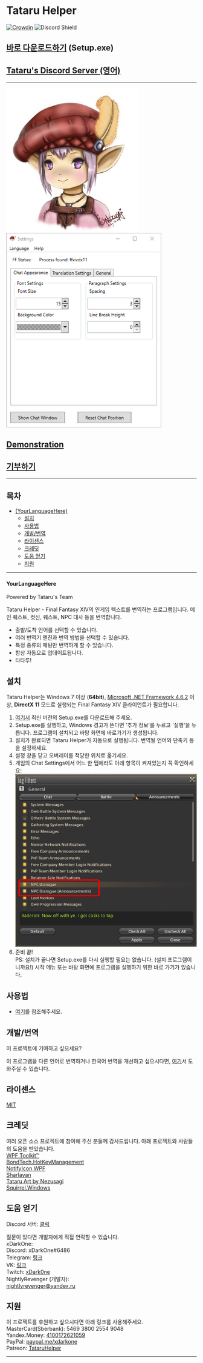 # Tataru Helper

[![Crowdin](https://badges.crowdin.net/tataru-helper/localized.svg)](https://crowdin.com/project/tataru-helper) ![Discord Shield](https://discordapp.com/api/guilds/592039000538349569/widget.png?style=shield)

## [바로 다운로드하기](https://github.com/NightlyRevenger/TataruHelper/releases/latest) (Setup.exe)

## [Tataru's Discord Server (영어)](https://discord.gg/bSrpbd9)

* * *

![TataruHead](./Tataru_img.png) ![LiveAction](./LiveAction.gif)

## [Demonstration](https://youtu.be/7HiQXzmkQuw)

## [기부하기](https://github.com/NightlyRevenger/TataruHelper/blob/master/README.md#support)

* * *

## 목차

* [(YourLanguageHere)](#YourLanguageHere) 
   * [설치](#설치)
   * [사용법](#사용법)
   * [개발/번역](#개발번역)
   * [라이센스](#라이센스)
   * [크레딧](#크레딧)
   * [도움 얻기](#도움-얻기)
   * [지원](#지원)

* * *

#### YourLanguageHere

Powered by Tataru's Team

Tataru Helper - Final Fantasy XIV의 인게임 텍스트를 번역하는 프로그램입니다. 메인 퀘스트, 컷신, 퀘스트, NPC 대사 등을 번역합니다.

- 출발/도착 언어를 선택할 수 있습니다.
- 여러 번역기 엔진과 번역 방법을 선택할 수 있습니다. 
- 특정 종류의 채팅만 번역하게 할 수 있습니다. 
- 항상 자동으로 업데이트됩니다.
- 타타루!

## 설치

Tataru Helper는 Windows 7 이상 (**64bit**), [Microsoft .NET Framework 4.6.2](https://www.microsoft.com/net/download/dotnet-framework-runtime) 이상, **DirectX 11** 모드로 실행되는 Final Fantasy XIV 클라이언트가 필요합니다.

1. [여기서](https://github.com/NightlyRevenger/TataruHelper/releases/latest) 최신 버전의 Setup.exe를 다운로드해 주세요.
2. Setup.exe를 실행하고, Windows 경고가 뜬다면 '추가 정보'를 누르고 '실행'을 누릅니다. 프로그램이 설치되고 바탕 화면에 바로가기가 생성됩니다.
3. 설치가 완료되면 Tataru Helper가 자동으로 실행됩니다. 번역될 언어와 단축키 등을 설정하세요.
4. 설정 창을 닫고 오버레이를 적당한 위치로 옮기세요.
5. 게임의 Chat Settings에서 어느 한 탭에라도 아래 항목이 켜져있는지 꼭 확인하세요: ![InGameSettings](./InGameSettings.png) 
6. 준비 끝!   
   PS: 설치가 끝나면 Setup.exe를 다시 실행할 필요는 없습니다. (설치 프로그램이니까요!) 시작 메뉴 또는 바탕 화면에 프로그램을 실행하기 위한 바로 가기가 있습니다.

## 사용법

- [여기](./Guide.MD)를 참조해주세요.

## 개발/번역

이 프로젝트에 기여하고 싶으세요? 

이 프로그램을 다른 언어로 번역하거나 한국어 번역을 개선하고 싶으시다면, [여기](https://crowdin.com/project/tataru-helper)서 도와주실 수 있습니다.

## 라이센스

[MIT](/LICENSE)

## 크레딧

여러 오픈 소스 프로젝트에 참여해 주신 분들께 감사드립니다. 아래 프로젝트와 사람들의 도움을 받았습니다.  
[WPF Toolkit™](https://github.com/xceedsoftware/wpftoolkit)  
[BondTech.HotKeyManagement](https://github.com/bondtech/HotKey-Manager-for-WinForm-and-WPF-Apps)  
[NotifyIcon WPF](https://bitbucket.org/hardcodet/notifyicon-wpf/)  
[Sharlayan](https://github.com/FFXIVAPP/sharlayan)  
[Tataru Art by Nezusagi](https://www.deviantart.com/nezusagi)  
[Squirrel.Windows](https://github.com/Squirrel/Squirrel.Windows)

## 도움 얻기

Discord 서버: [클릭](https://discord.gg/bSrpbd9)

질문이 있다면 개발자에게 직접 연락할 수 있습니다.  
xDarkOne:  
Discord: xDarkOne#6486  
Telegram: [링크](https://t.me/xDarkOne)  
VK: [링크](https://vk.com/velikov_ra)  
Twitch: [xDark0ne](https://www.twitch.tv/xdark0ne)  
NightlyRevenger (개발자):  
<nightlyrevenger@yandex.ru>

## 지원

이 프로젝트를 후원하고 싶으시다면 아래 링크를 사용해주세요.  
MasterCard(Sberbank): 5469 3800 2554 9048  
Yandex.Money: [4100172621059](https://money.yandex.ru/to/4100172621059)  
PayPal: [paypal.me/xdarkone](https://www.paypal.me/xdarkone)  
Patreon: [TataruHelper](https://www.patreon.com/TataruHelper)

* * *
